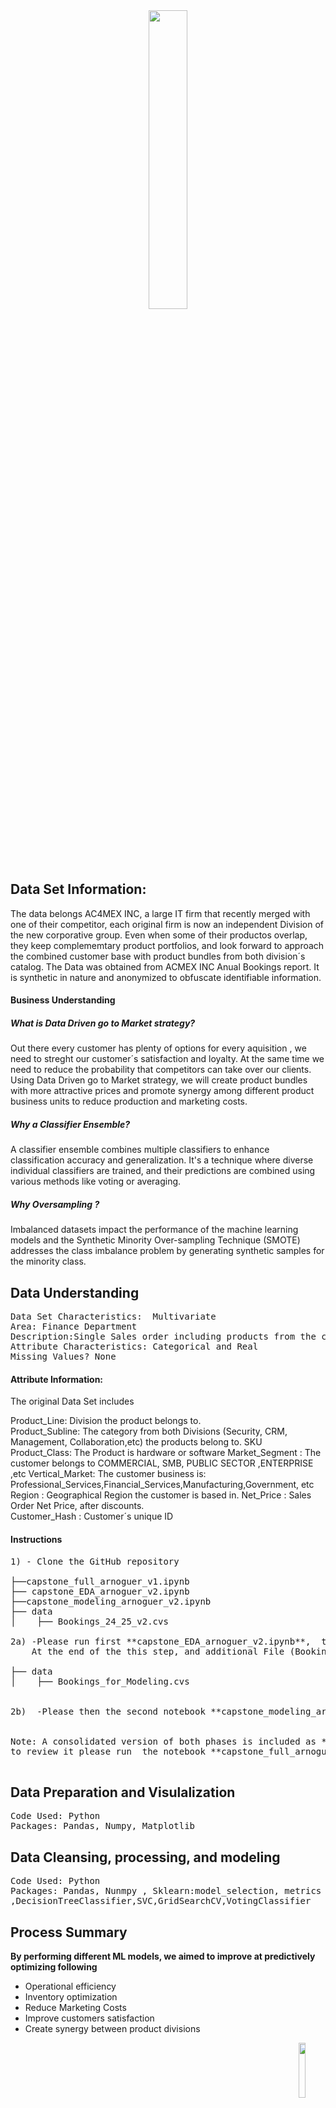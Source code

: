 <center>
    <center>
        <img src = images/lstm.png width = 35%/>
    </center>
</center>

## Data Set Information:

The data belongs AC4MEX INC, a large IT firm that recently merged with one of their competitor, 
each original firm is now an independent Division of the new corporative group.
Even when some of their productos overlap, they keep complememtary product portfolios, 
and look forward to approach the combined customer base with product bundles from both division´s catalog. 
The Data was obtained from ACMEX INC Anual Bookings report. 
It is synthetic in nature and anonymized to obfuscate identifiable information.


#### Business Understanding

##### What is Data Driven go to Market strategy?

Out there every customer has plenty of options for every aquisition , we need to streght our customer´s satisfaction and loyalty. At the same time we need to reduce the probability that competitors can take over our clients. Using Data Driven go to Market strategy, we will create product bundles with more attractive prices and promote synergy among different product business units to reduce production and marketing costs.

##### Why a Classifier Ensemble?

A classifier ensemble combines multiple classifiers to enhance classification accuracy and generalization. It's a technique where diverse individual classifiers are trained, and their predictions are combined using various methods like voting or averaging.

##### Why Oversampling ?
Imbalanced datasets impact the performance of the machine learning models and the Synthetic Minority Over-sampling Technique (SMOTE) addresses the class imbalance problem by generating synthetic samples for the minority class.

## Data Understanding
<pre>
Data Set Characteristics:  Multivariate
Area: Finance Department
Description:Single Sales order including products from the catalog of AC4MEX INC´s  two main divisions.
Attribute Characteristics: Categorical and Real
Missing Values? None
</pre>

#### Attribute Information:

The original Data Set includes 

Product_Line: Division the product belongs to.  
Product_Subline: The category from both Divisions (Security, CRM, Management, Collaboration,etc) the products belong to.
SKU Product_Class: The Product is hardware or software
Market_Segment : The customer belongs to COMMERCIAL, SMB, PUBLIC SECTOR ,ENTERPRISE ,etc
Vertical_Market: The customer business is:  Professional_Services,Financial_Services,Manufacturing,Government, etc
Region : Geographical Region the customer is based in.
Net_Price : Sales Order Net Price, after discounts.   
Customer_Hash : Customer´s unique ID


#### Instructions
<pre>
1) - Clone the GitHub repository

├──capstone_full_arnoguer_v1.ipynb
├── capstone_EDA_arnoguer_v2.ipynb
├──capstone_modeling_arnoguer_v2.ipynb
├── data
│    ├── Bookings_24_25_v2.cvs

2a) -Please run first **capstone_EDA_arnoguer_v2.ipynb**,  to execute the Exploration and Data Analisys to cleand and prepare the Data Set
    At the end of the this step, and additional File (Bookings_for_Modeling.csv) will show under the Data directory.

├── data
│    ├── Bookings_for_Modeling.cvs

 
2b)  -Please then the second notebook **capstone_modeling_arnoguer__v2.csv** to execute the creation, tuning and deployment of the modeling phase.


Note: A consolidated version of both phases is included as **capstone_full_arnoguer_v1.csv** for ilustrative purposes,
to review it please run  the notebook **capstone_full_arnoguer_v1.csv** for a full deployment

</pre>

## Data Preparation and Visulalization
<pre>
Code Used: Python
Packages: Pandas, Numpy, Matplotlib
</pre>
## Data Cleansing, processing, and modeling
<pre>
Code Used: Python
Packages: Pandas, Nunmpy , Sklearn:model_selection, metrics , preprocessing ,compose ,LogisticRegression,KNeighborsClassifier
,DecisionTreeClassifier,SVC,GridSearchCV,VotingClassifier
</pre>

## Process Summary
**By performing different ML models, we aimed to improve at predictively optimizing following**
- Operational efficiency
- Inventory optimization
- Reduce Marketing Costs
- Improve customers satisfaction
- Create synergy between product divisions



<center>
    <img src = images/copyright.png width = 15%, align = "right"/>
</center>
